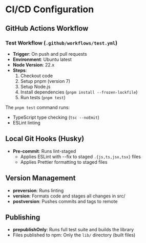 # CI/CD Configuration

## GitHub Actions Workflow

### Test Workflow (`.github/workflows/test.yml`)
- **Trigger**: On push and pull requests
- **Environment**: Ubuntu latest
- **Node Version**: 22.x
- **Steps**:
  1. Checkout code
  2. Setup pnpm (version 7)
  3. Setup Node.js
  4. Install dependencies (`pnpm install --frozen-lockfile`)
  5. Run tests (`pnpm test`)

The `pnpm test` command runs:
- TypeScript type checking (`tsc --noEmit`)
- ESLint linting

## Local Git Hooks (Husky)
- **Pre-commit**: Runs lint-staged
  - Applies ESLint with --fix to staged `.{js,ts,jsx,tsx}` files
  - Applies Prettier formatting to staged files
  
## Version Management
- **preversion**: Runs linting
- **version**: Formats code and stages all changes in src/
- **postversion**: Pushes commits and tags to remote

## Publishing
- **prepublishOnly**: Runs full test suite and builds the library
- Files published to npm: Only the `lib/` directory (built files)